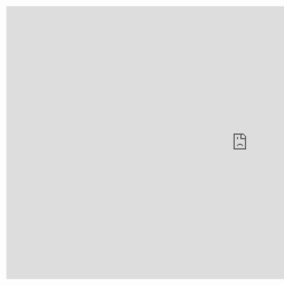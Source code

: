 <html>
<body>
<iframe width="1270" height="720" src="https://www.youtube.com/embed/dQw4w9WgXcQ" title="YouTube video player" frameborder="0" allow="accelerometer; ?autoplay=1 ; clipboard-write; encrypted-media; gyroscope; picture-in-picture; web-share" allowfullscreen></iframe>
</body>
</html>

